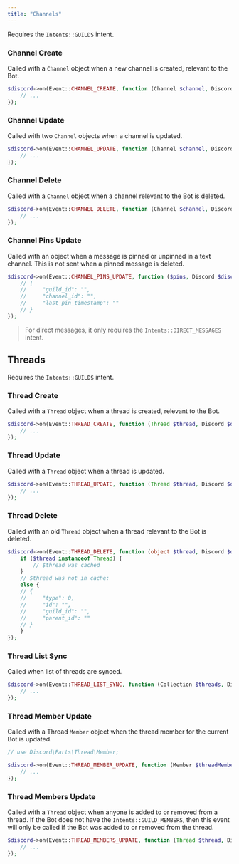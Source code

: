 ```yaml
---
title: "Channels"
---
```


Requires the `Intents::GUILDS` intent.

### Channel Create

Called with a `Channel` object when a new channel is created, relevant to the Bot.

```php
$discord->on(Event::CHANNEL_CREATE, function (Channel $channel, Discord $discord) {
    // ...
});
```

### Channel Update

Called with two `Channel` objects when a channel is updated.

```php
$discord->on(Event::CHANNEL_UPDATE, function (Channel $channel, Discord $discord, ?Channel $oldChannel) {
    // ...
});
```

### Channel Delete

Called with a `Channel` object when a channel relevant to the Bot is deleted.

```php
$discord->on(Event::CHANNEL_DELETE, function (Channel $channel, Discord $discord) {
    // ...
});
```

### Channel Pins Update

Called with an object when a message is pinned or unpinned in a text channel. This is not sent when a pinned message is deleted.

```php
$discord->on(Event::CHANNEL_PINS_UPDATE, function ($pins, Discord $discord) {
    // {
    //     "guild_id": "",
    //     "channel_id": "",
    //     "last_pin_timestamp": ""
    // }
});
```

> For direct messages, it only requires the `Intents::DIRECT_MESSAGES` intent.

## Threads

Requires the `Intents::GUILDS` intent.

### Thread Create

Called with a `Thread` object when a thread is created, relevant to the Bot.

```php
$discord->on(Event::THREAD_CREATE, function (Thread $thread, Discord $discord) {
    // ...
});
```

### Thread Update

Called with a `Thread` object when a thread is updated.

```php
$discord->on(Event::THREAD_UPDATE, function (Thread $thread, Discord $discord, ?Thread $oldThread) {
    // ...
});
```

### Thread Delete

Called with an old `Thread` object when a thread relevant to the Bot is deleted.

```php
$discord->on(Event::THREAD_DELETE, function (object $thread, Discord $discord) {
    if ($thread instanceof Thread) {
        // $thread was cached
    }
    // $thread was not in cache:
    else {
    // {
    //     "type": 0,
    //     "id": "",
    //     "guild_id": "",
    //     "parent_id": ""
    // }
    }
});
```

### Thread List Sync

Called when list of threads are synced.

```php
$discord->on(Event::THREAD_LIST_SYNC, function (Collection $threads, Discord $discord) {
    // ...
});
```

### Thread Member Update

Called with a Thread `Member` object when the thread member for the current Bot is updated.

```php
// use Discord\Parts\Thread\Member;

$discord->on(Event::THREAD_MEMBER_UPDATE, function (Member $threadMember, Discord $discord) {
    // ...
});
```

### Thread Members Update

Called with a `Thread` object when anyone is added to or removed from a thread. If the Bot does not have the `Intents::GUILD_MEMBERS`, then this event will only be called if the Bot was added to or removed from the thread.

```php
$discord->on(Event::THREAD_MEMBERS_UPDATE, function (Thread $thread, Discord $discord) {
    // ...
});
```
